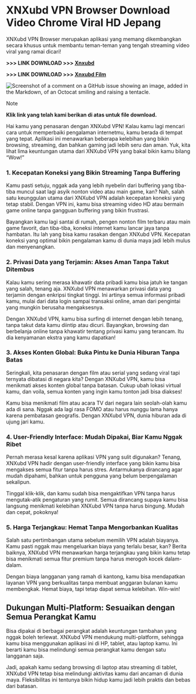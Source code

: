 # XNXubd VPN Browser Download Video Chrome Viral HD Jepang

XNXubd VPN Browser merupakan aplikasi yang memang dikembangkan secara khusus untuk membantu teman-teman yang tengah streaming video viral yang ramai dicari!

**>>> LINK DOWNLOAD >>> [Xnxubd](https://kkpbalikpapan.id/teknologi/aplikasi/206-189-151-link-nonton-film-bokeh-jepang-dan-korea/)**

**>>> LINK DOWNLOAD >>> [Xnxubd Film](https://kkpbalikpapan.id/teknologi/aplikasi/206-189-151-link-nonton-film-bokeh-jepang-dan-korea/)**

![Screenshot of a comment on a GitHub issue showing an image, added in the Markdown, of an Octocat smiling and raising a tentacle.](https://kkpbalikpapan.id/wp-content/uploads/2024/08/XNXubd.jpg)

> [!NOTE]
> **Klik link yang telah kami berikan di atas untuk file download.**

Hai kamu yang penasaran dengan XNXubd VPN! Kalau kamu lagi mencari cara untuk memperbaiki pengalaman internetmu, kamu berada di tempat yang tepat. Aplikasi ini menawarkan beberapa kelebihan yang bikin browsing, streaming, dan bahkan gaming jadi lebih seru dan aman. Yuk, kita lihat lima keuntungan utama dari XNXubd VPN yang bakal bikin kamu bilang “Wow!”

### 1. Kecepatan Koneksi yang Bikin Streaming Tanpa Buffering

Kamu pasti setuju, nggak ada yang lebih nyebelin dari buffering yang tiba-tiba muncul saat lagi asyik nonton video atau main game, kan? Nah, salah satu keunggulan utama dari XNXubd VPN adalah kecepatan koneksi yang tetap stabil. Dengan VPN ini, kamu bisa streaming video HD atau bermain game online tanpa gangguan buffering yang bikin frustrasi.

Bayangkan kamu lagi santai di rumah, pengen nonton film terbaru atau main game favorit, dan tiba-tiba, koneksi internet kamu lancar jaya tanpa hambatan. Itu lah yang bisa kamu rasakan dengan XNXubd VPN. Kecepatan koneksi yang optimal bikin pengalaman kamu di dunia maya jadi lebih mulus dan menyenangkan.

### 2. Privasi Data yang Terjamin: Akses Aman Tanpa Takut Ditembus

Kalau kamu sering merasa khawatir data pribadi kamu bisa jatuh ke tangan yang salah, tenang aja. XNXubd VPN menawarkan privasi data yang terjamin dengan enkripsi tingkat tinggi. Ini artinya semua informasi pribadi kamu, mulai dari data login sampai transaksi online, aman dari pengintai yang mungkin berusaha mengaksesnya.

Dengan XNXubd VPN, kamu bisa surfing di internet dengan lebih tenang, tanpa takut data kamu diintip atau dicuri. Bayangkan, browsing dan berbelanja online tanpa khawatir tentang privasi kamu yang terancam. Itu dia kenyamanan ekstra yang kamu dapatkan!

### 3. Akses Konten Global: Buka Pintu ke Dunia Hiburan Tanpa Batas

Seringkali, kita penasaran dengan film atau serial yang sedang viral tapi ternyata dibatasi di negara kita? Dengan XNXubd VPN, kamu bisa menikmati akses konten global tanpa batasan. Cukup ubah lokasi virtual kamu, dan voila, semua konten yang ingin kamu tonton jadi bisa diakses!

Kamu bisa menikmati film atau acara TV dari negara lain seolah-olah kamu ada di sana. Nggak ada lagi rasa FOMO atau harus nunggu lama hanya karena pembatasan geografis. Dengan XNXubd VPN, dunia hiburan ada di ujung jari kamu.

### 4. User-Friendly Interface: Mudah Dipakai, Biar Kamu Nggak Ribet

Pernah merasa kesal karena aplikasi VPN yang sulit digunakan? Tenang, XNXubd VPN hadir dengan user-friendly interface yang bikin kamu bisa mengakses semua fitur tanpa harus stres. Antarmukanya dirancang agar mudah dipahami, bahkan untuk pengguna yang belum berpengalaman sekalipun.

Tinggal klik-klik, dan kamu sudah bisa mengaktifkan VPN tanpa harus mengutak-atik pengaturan yang rumit. Semua dirancang supaya kamu bisa langsung menikmati kelebihan XNXubd VPN tanpa harus bingung. Mudah dan cepat, pokoknya!

### 5. Harga Terjangkau: Hemat Tanpa Mengorbankan Kualitas

Salah satu pertimbangan utama sebelum memilih VPN adalah biayanya. Kamu pasti nggak mau mengeluarkan biaya yang terlalu besar, kan? Berita baiknya, XNXubd VPN menawarkan harga terjangkau yang bikin kamu tetap bisa menikmati semua fitur premium tanpa harus merogoh kocek dalam-dalam.

Dengan biaya langganan yang ramah di kantong, kamu bisa mendapatkan layanan VPN yang berkualitas tanpa membuat anggaran bulanan kamu membengkak. Hemat biaya, tapi tetap dapat semua kelebihan. Win-win!

## Dukungan Multi-Platform: Sesuaikan dengan Semua Perangkat Kamu

Bisa dipakai di berbagai perangkat adalah keuntungan tambahan yang nggak boleh terlewat. XNXubd VPN mendukung multi-platform, sehingga kamu bisa menggunakan aplikasi ini di HP, tablet, atau laptop kamu. Ini berarti kamu bisa melindungi semua perangkat kamu dengan satu langganan saja.

Jadi, apakah kamu sedang browsing di laptop atau streaming di tablet, XNXubd VPN tetap bisa melindungi aktivitas kamu dari ancaman di dunia maya. Fleksibilitas ini tentunya bikin hidup kamu jadi lebih praktis dan bebas dari batasan.

